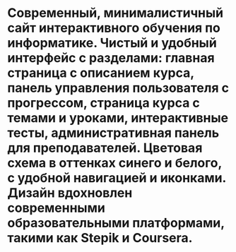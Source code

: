 # Современный, минималистичный сайт интерактивного обучения по информатике. Чистый и удобный интерфейс с разделами: главная страница с описанием курса, панель управления пользователя с прогрессом, страница курса с темами и уроками, интерактивные тесты, административная панель для преподавателей. Цветовая схема в оттенках синего и белого, с удобной навигацией и иконками. Дизайн вдохновлен современными образовательными платформами, такими как Stepik и Coursera.
